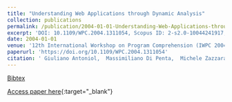 ```yaml
---
title: "Understanding Web Applications through Dynamic Analysis"
collection: publications
permalink: /publication/2004-01-01-Understanding-Web-Applications-through-Dynamic-Analysis
excerpt: 'DOI: 10.1109/WPC.2004.1311054, Scopus ID: 2-s2.0-10044241917, Cited by: 31'
date: 2004-01-01
venue: '12th International Workshop on Program Comprehension (IWPC 2004), 24-26 June 2004, Bari, Italy'
paperurl: 'https://doi.org/10.1109/WPC.2004.1311054'
citation: ' Giuliano Antoniol,  Massimiliano Di Penta,  Michele Zazzara, &quot;Understanding Web Applications through Dynamic Analysis.&quot; 12th International Workshop on Program Comprehension (IWPC 2004), 24-26 June 2004, Bari, Italy, 2004.'
---
```

[Bibtex](https://dblp.org/rec/bib/conf/iwpc/AntoniolPZ04)

[Access paper here](https://doi.org/10.1109/WPC.2004.1311054){:target="_blank"}
